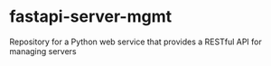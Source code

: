 # fastapi-server-mgmt
Repository for a Python web service that provides a RESTful API for managing servers
